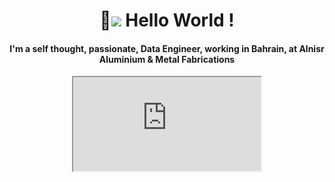 
  

<h1  align="center">👋<img  src="https://emojis.slackmojis.com/emojis/images/1531849430/4246/blob-sunglasses.gif?1531849430"  width="25"/> Hello World !</h1>

  

<h4  align="center">I'm a self thought, passionate, Data Engineer, working in Bahrain, at Alnisr Aluminium & Metal Fabrications</h4>

  
<p align="center"><iframe src="https://spotify-github-profile.vercel.app/api/view?uid=31r6qkpdvo6lqoo2hr5h67hkfbki&cover_image=false&theme=default&show_offline=true&background_color=121212&interchange=false"></p>

<h4  align="center"> Languages & Tools 🛠</h4>

  

<p  align="center"><img  width="25%"  src="https://media1.giphy.com/media/USmq7xWZIkHM8Xx1r8/giphy.webp?cid=dda24d50gbwnps4r307v6umg0010vd5q6ksily1h3p6bldv3&ep=v1_gifs_related&rid=giphy.webp&ct=s"></p>

  

![Python](https://img.shields.io/badge/python-3670A0?style=for-the-badge&logo=python&logoColor=ffdd54) ![Microsoft](https://img.shields.io/badge/Microsoft-0078D4?style=for-the-badge&logo=microsoft&logoColor=white) ![Bootstrap](https://img.shields.io/badge/bootstrap-%238511FA.svg?style=for-the-badge&logo=bootstrap&logoColor=white) ![MongoDB](https://img.shields.io/badge/MongoDB-%234ea94b.svg?style=for-the-badge&logo=mongodb&logoColor=white) ![Apache Hive](https://img.shields.io/badge/Apache%20Hive-FDEE21?style=for-the-badge&logo=apachehive&logoColor=black) ![HTML5](https://img.shields.io/badge/html5-%23E34F26.svg?style=for-the-badge&logo=html5&logoColor=white) ![CSS3](https://img.shields.io/badge/css3-%231572B6.svg?style=for-the-badge&logo=css3&logoColor=white) ![JavaScript](https://img.shields.io/badge/javascript-%23323330.svg?style=for-the-badge&logo=javascript&logoColor=%23F7DF1E) ![MySQL](https://img.shields.io/badge/mysql-%2300f.svg?style=for-the-badge&logo=mysql&logoColor=white) ![AWS](https://img.shields.io/badge/AWS-%23FF9900.svg?style=for-the-badge&logo=amazon-aws&logoColor=white) ![Apache Hadoop](https://img.shields.io/badge/Apache%20Hadoop-66CCFF?style=for-the-badge&logo=apachehadoop&logoColor=black) ![Apache Spark](https://img.shields.io/badge/Apache%20Spark-FDEE21?style=flat-square&logo=apachespark&logoColor=black) ![Apache Kafka](https://img.shields.io/badge/Apache%20Kafka-000?style=for-the-badge&logo=apachekafka) ![Apache Airflow](https://img.shields.io/badge/Apache%20Airflow-017CEE?style=for-the-badge&logo=Apache%20Airflow&logoColor=white) ![Figma](https://img.shields.io/badge/figma-%23F24E1E.svg?style=for-the-badge&logo=figma&logoColor=white) ![React](https://img.shields.io/badge/react-%2320232a.svg?style=for-the-badge&logo=react&logoColor=%2361DAFB) ![GitHub](https://img.shields.io/badge/github-%23121011.svg?style=for-the-badge&logo=github&logoColor=white)

  

![snake animation](https://github.com/AkshAy-K125/AkshAy-K125/blob/output/github-contribution-grid-snake-dark.svg)

<p  align="center"><img  src="https://github-readme-streak-stats.herokuapp.com/?user=AkshAy-K125&theme=dark&background=000000"  /></p>

<p align="center"><iframe frameborder=0 src="https://github-readme-stats.vercel.app/api/top-langs/?username=AkshAy-K125&hide_progress=true"></p>
